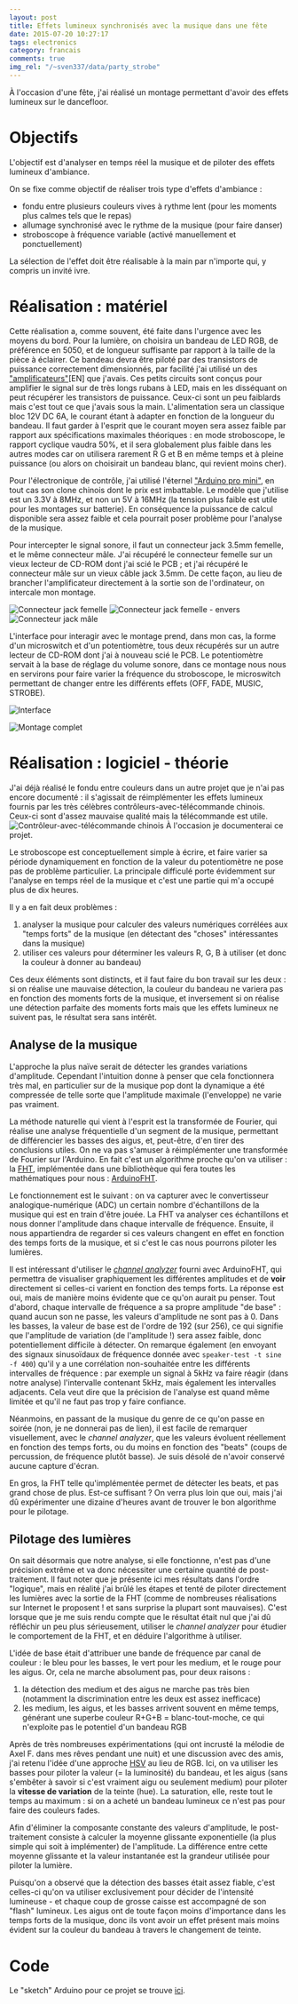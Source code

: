 ```yaml
---
layout: post
title: Effets lumineux synchronisés avec la musique dans une fête
date: 2015-07-20 10:27:17
tags: electronics
category: francais
comments: true
img_rel: "/~sven337/data/party_strobe"
---
```


À l'occasion d'une fête, j'ai réalisé un montage permettant d'avoir des effets lumineux sur le dancefloor.

# Objectifs

L'objectif est d'analyser en temps réel la musique et de piloter des effets lumineux d'ambiance.

On se fixe comme objectif de réaliser trois type d'effets d'ambiance :

- fondu entre plusieurs couleurs vives à rythme lent (pour les moments plus calmes tels que le repas)
- allumage synchronisé avec le rythme de la musique (pour faire danser)
- stroboscope à fréquence variable (activé manuellement et ponctuellement)

La sélection de l'effet doit être réalisable à la main par n'importe qui, y compris un invité ivre.

# Réalisation : matériel

Cette réalisation a, comme souvent, été faite dans l'urgence avec les moyens du bord. Pour la lumière, on choisira un bandeau de LED RGB, de préférence en 5050, et de longueur suffisante par rapport à la taille de la pièce à éclairer. Ce bandeau devra être piloté par des transistors de puissance correctement dimensionnés, par facilité j'ai utilisé un des ["amplificateurs"](/~sven337/english/2015/01/19/Tearing-down-a-RGB-LED-strip-amplifier.html)[EN] que j'avais. Ces petits circuits sont conçus pour amplifier le signal sur de très longs rubans à LED, mais en les disséquant on peut récupérer les transistors de puissance. Ceux-ci sont un peu faiblards mais c'est tout ce que j'avais sous la main.
L'alimentation sera un classique bloc 12V DC 6A, le courant étant à adapter en fonction de la longueur du bandeau. Il faut garder à l'esprit que le courant moyen sera assez faible par rapport aux spécifications maximales théoriques : en mode stroboscope, le rapport cyclique vaudra 50%, et il sera globalement plus faible dans les autres modes car on utilisera rarement R G et B en même temps et à pleine puissance (ou alors on choisirait un bandeau blanc, qui revient moins cher).

Pour l'électronique de contrôle, j'ai utilisé l'éternel ["Arduino pro mini"](http://www.ebay.com/itm/Redesign-Pro-Mini-atmega328-3-3V-8M-Replace-ATmega128-Arduino-Compatible-Nano-/200914924969), en tout cas son clone chinois dont le prix est imbattable. Le modèle que j'utilise est un 3.3V à 8MHz, et non un 5V à 16MHz (la tension plus faible est utile pour les montages sur batterie). En conséquence la puissance de calcul disponible sera assez faible et cela pourrait poser problème pour l'analyse de la musique.

Pour intercepter le signal sonore, il faut un connecteur jack 3.5mm femelle, et le même connecteur mâle. J'ai récupéré le connecteur femelle sur un vieux lecteur de CD-ROM dont j'ai scié le PCB  ; et j'ai récupéré le connecteur mâle sur un vieux câble jack 3.5mm. De cette façon, au lieu de brancher l'amplificateur directement à la sortie son de l'ordinateur, on intercale mon montage.

![Connecteur jack femelle](jack_female2.jpg)
![Connecteur jack femelle - envers](jack_female.jpg)
![Connecteur jack mâle](jack_male.jpg)


L'interface pour interagir avec le montage prend, dans mon cas, la forme d'un microswitch et d'un potentiomètre, tous deux récupérés sur un autre lecteur de CD-ROM dont j'ai à nouveau scié le PCB. Le potentiomètre servait à la base de réglage du volume sonore, dans ce montage nous nous en servirons pour faire varier la fréquence du stroboscope, le microswitch  permettant de changer entre les différents effets (OFF, FADE, MUSIC, STROBE).

![Interface](microswitch_potentiometer.jpg)

![Montage complet](complete_electronics.jpg)

# Réalisation : logiciel - théorie

J'ai déjà réalisé le fondu entre couleurs dans un autre projet que je n'ai pas encore documenté : il s'agissait de réimplémenter les effets lumineux fournis par les très célèbres contrôleurs-avec-télécommande chinois. Ceux-ci sont d'assez mauvaise qualité mais la télécommande est utile.
![Contrôleur-avec-télécommande chinois](chinese_controller.jpg)
À l'occasion je documenterai ce projet.

Le stroboscope est conceptuellement simple à écrire, et faire varier sa période dynamiquement en fonction de la valeur du potentiomètre ne pose pas de problème particulier. La principale difficulé porte évidemment sur l'analyse en temps réel de la musique et c'est une partie qui m'a occupé plus de dix heures.

Il y a en fait deux problèmes :

1. analyser la musique pour calculer des valeurs numériques corrélées aux "temps forts" de la musique  (en détectant des "choses" intéressantes dans la musique)
1. utiliser ces valeurs pour déterminer les valeurs R, G, B à utiliser (et donc la couleur à donner au bandeau)

Ces deux éléments sont distincts, et il faut faire du bon travail sur les deux : si on réalise une mauvaise détection, la couleur du bandeau ne variera pas en fonction des moments forts de la musique, et inversement si on réalise une détection parfaite des moments forts mais que les effets lumineux ne suivent pas, le résultat sera sans intérêt.

## Analyse de la musique

L'approche la plus naïve serait de détecter les grandes variations d'amplitude. Cependant l'intuition donne à penser que cela fonctionnera très mal, en particulier sur de la musique pop dont la dynamique a été compressée de telle sorte que l'amplitude maximale (l'enveloppe) ne varie pas vraiment.

La méthode naturelle qui vient à l'esprit est la transformée de Fourier, qui réalise une analyse fréquentielle d'un segment de la musique, permettant de différencier les basses des aigus, et, peut-être, d'en tirer des conclusions utiles.
On ne va pas s'amuser à réimplémenter une transformée de Fourier sur l'Arduino. En fait c'est un algorithme proche qu'on va utiliser : la [FHT](https://en.wikipedia.org/wiki/Discrete_Hartley_transform#Fast_algorithms), implémentée dans une bibliothèque qui fera toutes les mathématiques pour nous : [ArduinoFHT](http://wiki.openmusiclabs.com/wiki/ArduinoFHT).

Le fonctionnement est le suivant : on va capturer avec le convertisseur analogique-numérique (ADC) un certain nombre d'échantillons de la musique qui est en train d'être jouée. La FHT va analyser ces échantillons et nous donner l'amplitude dans chaque intervalle de fréquence. Ensuite, il nous appartiendra de regarder si ces valeurs changent en effet en fonction des temps forts de la musique, et si c'est le cas nous pourrons piloter les lumières.

Il est intéressant d'utiliser le [*channel analyzer*](http://wiki.openmusiclabs.com/wiki/ArduinoFHT?action=AttachFile&do=view&target=FHT_128_channel_analyser.zip) fourni avec ArduinoFHT, qui permettra de visualiser graphiquement les différentes amplitudes et de **voir** directement si celles-ci varient en fonction des temps forts.
La réponse est oui, mais de manière moins évidente que ce qu'on aurait pu penser. Tout d'abord, chaque intervalle de fréquence a sa propre amplitude "de base" : quand aucun son ne passe, les valeurs d'amplitude ne sont pas à 0. Dans les basses, la valeur de base est de l'ordre de 192 (sur 256), ce qui signifie que l'amplitude de variation (de l'amplitude !) sera assez faible, donc potentiellement difficile à détecter.
On remarque également (en envoyant des signaux sinusoïdaux de fréquence donnée avec `` speaker-test -t sine -f 400 ``) qu'il y a une corrélation non-souhaitée entre les différents intervalles de fréquence : par exemple un signal à 5kHz va faire réagir (dans notre analyse) l'intervalle contenant 5kHz, mais également les intervalles adjacents. Cela veut dire que la précision de l'analyse est quand même limitée et qu'il ne faut pas trop y faire confiance.

Néanmoins, en passant de la musique du genre de ce qu'on passe en soirée (non, je ne donnerai pas de lien), il est facile de remarquer visuellement, avec le *channel analyzer*, que les valeurs évoluent réellement en fonction des temps forts, ou du moins en fonction des "beats" (coups de percussion, de fréquence plutôt basse). Je suis désolé de n'avoir conservé aucune capture d'écran.

En gros, la FHT telle qu'implémentée permet de détecter les beats, et pas grand chose de plus. Est-ce suffisant ? On verra plus loin que oui, mais j'ai dû expérimenter une dizaine d'heures avant de trouver le bon algorithme pour le pilotage.

## Pilotage des lumières

On sait désormais que notre analyse, si elle fonctionne, n'est pas d'une précision extrême et va donc nécessiter une certaine quantité de post-traitement. Il faut noter que je présente ici mes résultats dans l'ordre "logique", mais en réalité j'ai brûlé les étapes et tenté de piloter directement les lumières avec la sortie de la FHT (comme de nombreuses réalisations sur Internet le proposent ! et sans surprise la plupart sont mauvaises). C'est lorsque que je me suis rendu compte que le résultat était nul que j'ai dû réfléchir un peu plus sérieusement, utiliser le *channel analyzer* pour étudier le comportement de la FHT, et en déduire l'algorithme à utiliser.

L'idée de base était d'attribuer une bande de fréquence par canal de couleur : le bleu pour les basses, le vert pour les medium, et le rouge pour les aigus. Or, cela ne marche absolument pas, pour deux raisons :

1. la détection des medium et des aigus ne marche pas très bien (notamment la discrimination entre les deux est assez inefficace)
1. les medium, les aigus, et les basses arrivent souvent en même temps, générant une superbe couleur R+G+B = blanc-tout-moche, ce qui n'exploite pas le potentiel d'un bandeau RGB

Après de très nombreuses expérimentations (qui ont incrusté la mélodie de Axel F. dans mes rêves pendant une nuit) et une discussion avec des amis, j'ai retenu l'idée d'une approche [HSV](https://en.wikipedia.org/wiki/HSL_and_HSV) au lieu de RGB. Ici, on va utiliser les basses pour piloter la valeur (= la luminosité) du bandeau, et les aigus (sans s'embêter à savoir si c'est vraiment aigu ou seulement medium) pour piloter la **vitesse de variation** de la teinte (hue). La saturation, elle, reste tout le temps au maximum : si on a acheté un bandeau lumineux ce n'est pas pour faire des couleurs fades.

Afin d'éliminer la composante constante des valeurs d'amplitude, le post-traitement consiste à calculer la moyenne glissante exponentielle (la plus simple qui soit à implémenter) de l'amplitude. La différence entre cette moyenne glissante et la valeur instantanée est la grandeur utilisée pour piloter la lumière.

Puisqu'on a observé que la détection des basses était assez fiable, c'est celles-ci qu'on va utiliser exclusivement pour décider de l'intensité lumineuse - et chaque coup de grosse caisse est accompagné de son "flash" lumineux. Les aigus ont de toute façon moins d'importance dans les temps forts de la musique, donc ils vont avoir un effet présent mais moins évident sur la couleur du bandeau à travers le changement de teinte.

# Code

Le "sketch" Arduino pour ce projet se trouve [ici](https://github.com/sven337/jeenode/blob/master/party_strobe/party_strobe.ino).

<script>
    $(document).ready(function() {
        $("a[href$='.jpg'],a[href$='.jpeg'],a[href$='.png'],a[href$='.gif']").attr('rel', 'gallery').fancybox();
    });
</script>

